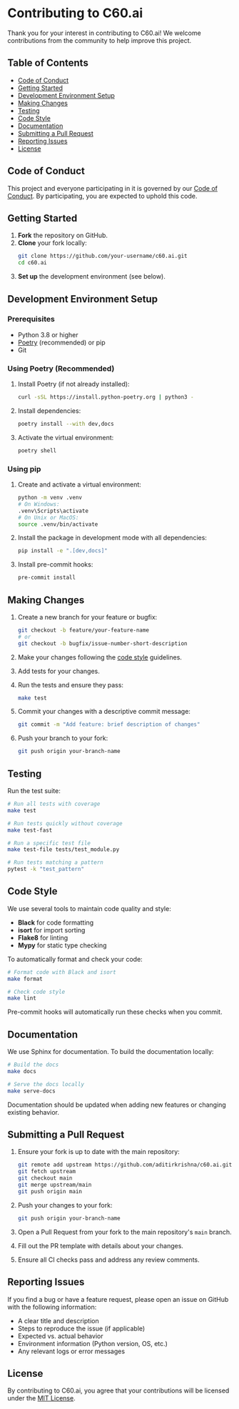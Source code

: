 # Contributing to C60.ai

Thank you for your interest in contributing to C60.ai! We welcome contributions from the community to help improve this project.

## Table of Contents

- [Code of Conduct](#code-of-conduct)
- [Getting Started](#getting-started)
- [Development Environment Setup](#development-environment-setup)
- [Making Changes](#making-changes)
- [Testing](#testing)
- [Code Style](#code-style)
- [Documentation](#documentation)
- [Submitting a Pull Request](#submitting-a-pull-request)
- [Reporting Issues](#reporting-issues)
- [License](#license)

## Code of Conduct

This project and everyone participating in it is governed by our [Code of Conduct](CODE_OF_CONDUCT.md). By participating, you are expected to uphold this code.

## Getting Started

1. **Fork** the repository on GitHub.
2. **Clone** your fork locally:
   ```bash
   git clone https://github.com/your-username/c60.ai.git
   cd c60.ai
   ```
3. **Set up** the development environment (see below).

## Development Environment Setup

### Prerequisites

- Python 3.8 or higher
- [Poetry](https://python-poetry.org/) (recommended) or pip
- Git

### Using Poetry (Recommended)

1. Install Poetry (if not already installed):
   ```bash
   curl -sSL https://install.python-poetry.org | python3 -
   ```

2. Install dependencies:
   ```bash
   poetry install --with dev,docs
   ```

3. Activate the virtual environment:
   ```bash
   poetry shell
   ```

### Using pip

1. Create and activate a virtual environment:
   ```bash
   python -m venv .venv
   # On Windows:
   .venv\Scripts\activate
   # On Unix or MacOS:
   source .venv/bin/activate
   ```

2. Install the package in development mode with all dependencies:
   ```bash
   pip install -e ".[dev,docs]"
   ```

3. Install pre-commit hooks:
   ```bash
   pre-commit install
   ```

## Making Changes

1. Create a new branch for your feature or bugfix:
   ```bash
   git checkout -b feature/your-feature-name
   # or
   git checkout -b bugfix/issue-number-short-description
   ```

2. Make your changes following the [code style](#code-style) guidelines.

3. Add tests for your changes.

4. Run the tests and ensure they pass:
   ```bash
   make test
   ```

5. Commit your changes with a descriptive commit message:
   ```bash
   git commit -m "Add feature: brief description of changes"
   ```

6. Push your branch to your fork:
   ```bash
   git push origin your-branch-name
   ```

## Testing

Run the test suite:

```bash
# Run all tests with coverage
make test

# Run tests quickly without coverage
make test-fast

# Run a specific test file
make test-file tests/test_module.py

# Run tests matching a pattern
pytest -k "test_pattern"
```

## Code Style

We use several tools to maintain code quality and style:

- **Black** for code formatting
- **isort** for import sorting
- **Flake8** for linting
- **Mypy** for static type checking

To automatically format and check your code:

```bash
# Format code with Black and isort
make format

# Check code style
make lint
```

Pre-commit hooks will automatically run these checks when you commit.

## Documentation

We use Sphinx for documentation. To build the documentation locally:

```bash
# Build the docs
make docs

# Serve the docs locally
make serve-docs
```

Documentation should be updated when adding new features or changing existing behavior.

## Submitting a Pull Request

1. Ensure your fork is up to date with the main repository:
   ```bash
   git remote add upstream https://github.com/aditirkrishna/c60.ai.git
   git fetch upstream
   git checkout main
   git merge upstream/main
   git push origin main
   ```

2. Push your changes to your fork:
   ```bash
   git push origin your-branch-name
   ```

3. Open a Pull Request from your fork to the main repository's `main` branch.

4. Fill out the PR template with details about your changes.

5. Ensure all CI checks pass and address any review comments.

## Reporting Issues

If you find a bug or have a feature request, please open an issue on GitHub with the following information:

- A clear title and description
- Steps to reproduce the issue (if applicable)
- Expected vs. actual behavior
- Environment information (Python version, OS, etc.)
- Any relevant logs or error messages

## License

By contributing to C60.ai, you agree that your contributions will be licensed under the [MIT License](LICENSE).
